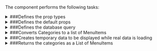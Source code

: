 The component performs the following tasks:

<details>
	<summary>###Defines the prop types

</summary>
* A category node

* A list of category nodes

* The number of initial edges aka. how many loading indicators to display at the first load.

* The number of edges saved to local storage. After the data is loaded the real number of edges is saved to the local storage. At the next load the same amount of loading inidcators will be displayed as the real number of edges.

* The function which saves the number of edges to local storage

</details>

<details>
	<summary>###Defines the default props

</summary>
</details>

<details>
	<summary>###Defines the database query

</summary>
</details>

<details>
	<summary>###Converts Categories to a list of MenuItems

</summary>
</details>

<details>
	<summary>###Creates temporary data to be displayed while real data is loading

</summary>
* Defines the number of edges to be displayed either from default props or from the local storage

</details>

<details>
	<summary>###Returns the categories as a List of MenuItems

</summary>
* Loads temporary data

* Loads the real data

* Puts together the data

</details>

